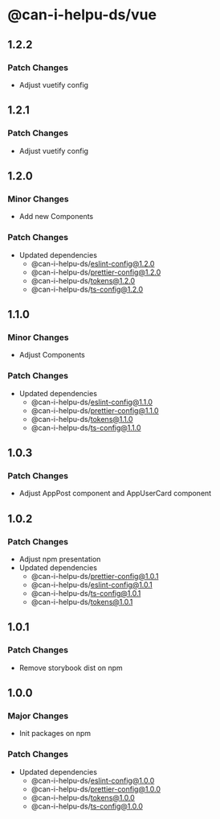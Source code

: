 # @can-i-helpu-ds/vue

## 1.2.2

### Patch Changes

- Adjust vuetify config

## 1.2.1

### Patch Changes

- Adjust vuetify config

## 1.2.0

### Minor Changes

- Add new Components

### Patch Changes

- Updated dependencies
  - @can-i-helpu-ds/eslint-config@1.2.0
  - @can-i-helpu-ds/prettier-config@1.2.0
  - @can-i-helpu-ds/tokens@1.2.0
  - @can-i-helpu-ds/ts-config@1.2.0

## 1.1.0

### Minor Changes

- Adjust Components

### Patch Changes

- Updated dependencies
  - @can-i-helpu-ds/eslint-config@1.1.0
  - @can-i-helpu-ds/prettier-config@1.1.0
  - @can-i-helpu-ds/tokens@1.1.0
  - @can-i-helpu-ds/ts-config@1.1.0

## 1.0.3

### Patch Changes

- Adjust AppPost component and AppUserCard component

## 1.0.2

### Patch Changes

- Adjust npm presentation
- Updated dependencies
  - @can-i-helpu-ds/prettier-config@1.0.1
  - @can-i-helpu-ds/eslint-config@1.0.1
  - @can-i-helpu-ds/ts-config@1.0.1
  - @can-i-helpu-ds/tokens@1.0.1

## 1.0.1

### Patch Changes

- Remove storybook dist on npm

## 1.0.0

### Major Changes

- Init packages on npm

### Patch Changes

- Updated dependencies
  - @can-i-helpu-ds/eslint-config@1.0.0
  - @can-i-helpu-ds/prettier-config@1.0.0
  - @can-i-helpu-ds/tokens@1.0.0
  - @can-i-helpu-ds/ts-config@1.0.0
